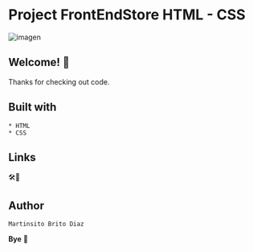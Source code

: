 # Project FrontEndStore HTML - CSS

![imagen](https://user-images.githubusercontent.com/54644026/144559711-d6153c76-3c19-4fde-945d-07a131bb0f6b.png)


## Welcome! 👋

Thanks for checking out code.

## Built with
    * HTML
    * CSS

## Links

🛠🦺

## Author

    Martinsito Brito Diaz

**Bye** 🚀